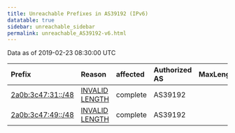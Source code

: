 ```yaml
---
title: Unreachable Prefixes in AS39192 (IPv6)
datatable: true
sidebar: unreachable_sidebar
permalink: unreachable_AS39192-v6.html
---
```


Data as of 2019-02-23 08:30:00 UTC


<div class="datatable-begin"></div>

| Prefix                                                       | Reason                                                                                                      | affected   | Authorized AS   |   MaxLength | Anchor                                         |   unreachable /48s |
|:-------------------------------------------------------------|:------------------------------------------------------------------------------------------------------------|:-----------|:----------------|------------:|:-----------------------------------------------|-------------------:|
| [2a0b:3c47:31::/48](https://stat.ripe.net/2a0b:3c47:31::/48) | [INVALID LENGTH](https://rpki-validator.ripe.net/announcement-preview?asn=AS39192&prefix=2a0b:3c47:31::/48) | complete   | AS39192         |          32 | [RIPE](unreachable_RIPE_NCC_RPKI_Root-v6.html) |                  1 |
| [2a0b:3c47:49::/48](https://stat.ripe.net/2a0b:3c47:49::/48) | [INVALID LENGTH](https://rpki-validator.ripe.net/announcement-preview?asn=AS39192&prefix=2a0b:3c47:49::/48) | complete   | AS39192         |          32 | [RIPE](unreachable_RIPE_NCC_RPKI_Root-v6.html) |                  1 |

<div class="datatable-end"></div>
